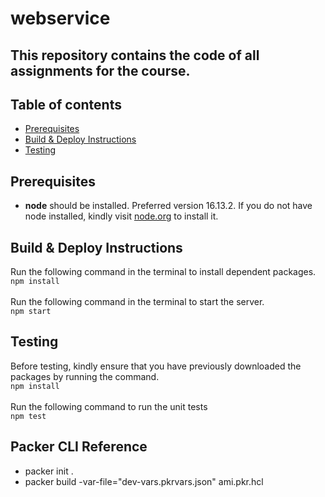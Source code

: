 # webservice
This repository contains the code of all assignments for the course.
---

## Table of contents
  - [Prerequisites](#prerequisites)
  - [Build & Deploy Instructions](#build--deploy-instructions)
  - [Testing](#testing)
## Prerequisites
* **node** should be installed. Preferred version 16.13.2. 
If you do not have node installed, kindly visit [node.org](https://nodejs.org/en/) to install it.
## Build & Deploy Instructions
Run the following command in the terminal to install dependent packages.<br>
`npm install` <br><br>
Run the following command in the terminal to start the server.<br>
`npm start`
## Testing
Before testing, kindly ensure that you have previously downloaded the packages by running the command. <br>
`npm install` <br><br>
Run the following command to run the unit tests<br>
`npm test`
## Packer CLI Reference
* packer init .
* packer build -var-file="dev-vars.pkrvars.json" ami.pkr.hcl
